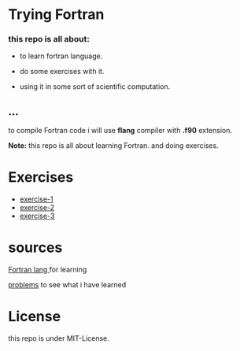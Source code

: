 # Trying Fortran


### this repo is all about:

- to learn fortran language. 

- do some exercises  with it. 

- using it in some sort of scientific computation. 

...
---
to compile Fortran code i will use **flang** compiler with **.f90** extension.

**Note:** this repo is all about learning Fortran. and doing exercises.

# Exercises

- [exercise-1](exercise-1)
- [exercise-2](exercise-2)
- [exercise-3](exercise-3)

# sources

[Fortran lang ](https://fortran-lang.org/learn/) for learning 

[problems](https://web.chem.ox.ac.uk/fortran/exercise-io.html) to see what i have learned

# License

this repo is under MIT-License.
